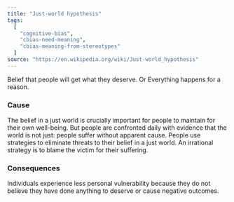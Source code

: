 ```yaml
---
title: "Just-world hypothesis"
tags:
  [
    "cognitive-bias",
    "cbias-need-meaning",
    "cbias-meaning-from-stereotypes"
  ]
source: "https://en.wikipedia.org/wiki/Just-world_hypothesis"
---
```


Belief that people will get what they deserve. Or Everything happens for a reason.

### Cause

The belief in a just world is crucially important for people to maintain for their own well-being. But people are confronted daily with evidence that the world is not just: people suffer without apparent cause. People use strategies to eliminate threats to their belief in a just world. An irrational strategy is to blame the victim for their suffering.

### Consequences

Individuals experience less personal vulnerability because they do not believe they have done anything to deserve or cause negative outcomes.

